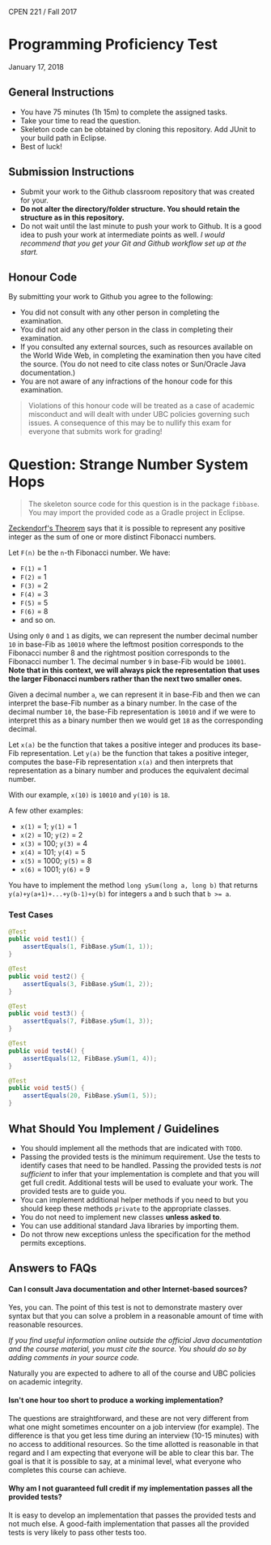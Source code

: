 CPEN 221 / Fall 2017

Programming Proficiency Test
=========

January 17, 2018

## General Instructions

+ You have 75 minutes (1h 15m) to complete the assigned tasks.
+ Take your time to read the question.
+ Skeleton code can be obtained by cloning this repository. Add JUnit to your build path in Eclipse.
+ Best of luck!

## Submission Instructions

+ Submit your work to the Github classroom repository that was created for your.
+ **Do not alter the directory/folder structure. You should retain the structure as in this repository.**
+ Do not wait until the last minute to push your work to Github. It is a good idea to push your work at intermediate points as well. _I would recommend that you get your Git and Github workflow set up at the start._

## Honour Code

By submitting your work to Github you agree to the following:

+ You did not consult with any other person in completing the examination.
+ You did not aid any other person in the class in completing their examination.
+ If you consulted any external sources, such as resources available on the World Wide Web, in completing the examination then you have cited the source. (You do not need to cite class notes or Sun/Oracle Java documentation.)
+ You are not aware of any infractions of the honour code for this examination.

> Violations of this honour code will be treated as a case of academic misconduct and will dealt with under UBC policies governing such issues. A consequence of this may be to nullify this exam for everyone that submits work for grading!

# Question: Strange Number System Hops

> The skeleton source code for this question is in the package `fibbase`. You may import the provided code as a Gradle project in Eclipse.

[Zeckendorf's Theorem](https://en.wikipedia.org/wiki/Zeckendorf%27s_theorem) says that it is possible to represent any positive integer as the sum of one or more distinct Fibonacci numbers.

Let `F(n)` be the `n`-th Fibonacci number. We have:

* `F(1)` = 1
* `F(2)` = 1
* `F(3)` = 2
* `F(4)` = 3
* `F(5)` = 5
* `F(6)` = 8
* and so on.

Using only `0` and `1` as digits, we can represent the number decimal number `10` in base-Fib as `10010` where the leftmost position corresponds to the Fibonacci number 8 and the rightmost position corresponds to the Fibonacci number 1. The decimal number `9` in base-Fib would be `10001`. **Note that in this context, we will always pick the representation that uses the larger Fibonacci numbers rather than the next two smaller ones.**

Given a decimal number `a`, we can represent it in base-Fib and then we can interpret the base-Fib number as a binary number. In the case of the decimal number `10`, the base-Fib representation is `10010` and if we were to interpret this as a binary number then we would get `18` as the corresponding decimal.

Let `x(a)` be the function that takes a positive integer and produces its base-Fib representation. Let `y(a)` be the function that takes a positive integer, computes the base-Fib representation `x(a)` and then interprets that representation as a binary number and produces the equivalent decimal number.

With our example, `x(10)` is `10010` and `y(10)` is `18`.

A few other examples:

* `x(1)` = 1; `y(1)` = 1
* `x(2)` = 10; `y(2)` = 2
* `x(3)` = 100; `y(3)` = 4
* `x(4)` = 101; `y(4)` = 5
* `x(5)` = 1000; `y(5)` = 8
* `x(6)` = 1001; `y(6)` = 9

You have to implement the method `long ySum(long a, long b)` that returns `y(a)+y(a+1)+...+y(b-1)+y(b)` for integers `a` and `b` such that `b >= a`.

### Test Cases

```java
@Test
public void test1() {
	assertEquals(1, FibBase.ySum(1, 1));
}

@Test
public void test2() {
	assertEquals(3, FibBase.ySum(1, 2));
}

@Test
public void test3() {
	assertEquals(7, FibBase.ySum(1, 3));
}

@Test
public void test4() {
	assertEquals(12, FibBase.ySum(1, 4));
}

@Test
public void test5() {
	assertEquals(20, FibBase.ySum(1, 5));
}
```

## What Should You Implement / Guidelines

+ You should implement all the methods that are indicated with `TODO`.
+ Passing the provided tests is the minimum requirement. Use the tests to identify cases that need to be handled. Passing the provided tests is *not sufficient* to infer that your implementation is complete and that you will get full credit. Additional tests will be used to evaluate your work. The provided tests are to guide you.
+ You can implement additional helper methods if you need to but you should keep these methods `private` to the appropriate classes.
+ You do not need to implement new classes **unless asked to**.
+ You can use additional standard Java libraries by importing them.
+ Do not throw new exceptions unless the specification for the method permits exceptions.

## Answers to FAQs

#### Can I consult Java documentation and other Internet-based sources?

Yes, you can. The point of this test is not to demonstrate mastery over syntax but that you can solve a problem in a reasonable amount of time with reasonable resources.

*If you find useful information online outside the official Java documentation and the course material, you must cite the source. You should do so by adding comments in your source code.*

Naturally you are expected to adhere to all of the course and UBC policies on academic integrity.

#### Isn't one hour too short to produce a working implementation?

The questions are straightforward, and these are not very different from what one might sometimes encounter on a job interview (for example). The difference is that you get less time during an interview (10-15 minutes) with no access to additional resources. So the time allotted is reasonable in that regard and I am expecting that everyone will be able to clear this bar. The goal is that it is possible to say, at a minimal level, what everyone who completes this course can achieve.

#### Why am I not guaranteed full credit if my implementation passes all the provided tests?

It is easy to develop an implementation that passes the provided tests and not much else. A good-faith implementation that passes all the provided tests is very likely to pass other tests too.
